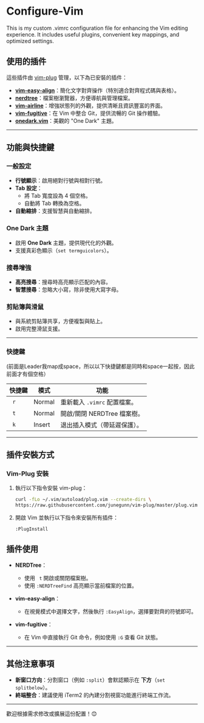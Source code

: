 # Configure-Vim
This is my custom .vimrc configuration file for enhancing the Vim editing experience. It includes useful plugins, convenient key mappings, and optimized settings.

## 使用的插件

這些插件由 [vim-plug](https://github.com/junegunn/vim-plug) 管理，以下為已安裝的插件：

- **[vim-easy-align](https://github.com/junegunn/vim-easy-align)**：簡化文字對齊操作（特別適合對齊程式碼與表格）。
- **[nerdtree](https://github.com/scrooloose/nerdtree)**：檔案樹瀏覽器，方便導航與管理檔案。
- **[vim-airline](https://github.com/vim-airline/vim-airline)**：增強狀態列的外觀，提供清晰且資訊豐富的界面。
- **[vim-fugitive](https://github.com/tpope/vim-fugitive)**：在 Vim 中整合 Git，提供流暢的 Git 操作體驗。
- **[onedark.vim](https://github.com/joshdick/onedark.vim)**：美觀的 "One Dark" 主題。

---

## 功能與快捷鍵

### 一般設定
- **行號顯示**：啟用絕對行號與相對行號。
- **Tab 設定**：
  - 將 Tab 寬度設為 4 個空格。
  - 自動將 Tab 轉換為空格。
- **自動縮排**：支援智慧與自動縮排。

### One Dark 主題
- 啟用 **One Dark** 主題，提供現代化的外觀。
- 支援真彩色顯示（`set termguicolors`）。

### 搜尋增強
- **高亮搜尋**：搜尋時高亮顯示匹配的內容。
- **智慧搜尋**：忽略大小寫，除非使用大寫字母。

### 剪貼簿與滑鼠
- 與系統剪貼簿共享，方便複製與貼上。
- 啟用完整滑鼠支援。

---

### 快捷鍵 
(前面是Leader我map成space，所以以下快捷鍵都是同時和space一起按，因此前面才有個空格）

| 快捷鍵             | 模式        | 功能                                      |
|--------------------|-------------|-------------------------------------------|
| ` r`               | Normal      | 重新載入 `.vimrc` 配置檔案。              |
| ` t`               | Normal      | 開啟/關閉 NERDTree 檔案樹。               |
| ` k`               | Insert      | 退出插入模式（帶延遲保護）。              |

---

## 插件安裝方式

### Vim-Plug 安裝
1. 執行以下指令安裝 vim-plug：

   ```bash
   curl -fLo ~/.vim/autoload/plug.vim --create-dirs \
   https://raw.githubusercontent.com/junegunn/vim-plug/master/plug.vim
   ```
2. 開啟 Vim 並執行以下指令來安裝所有插件：
   ```vim
   :PlugInstall
   ```
## 插件使用

- **NERDTree**：
  - 使用 ` t` 開啟或關閉檔案樹。
  - 使用 `:NERDTreeFind` 高亮顯示當前檔案的位置。

- **vim-easy-align**：
  - 在視覺模式中選擇文字，然後執行 `:EasyAlign`，選擇要對齊的符號即可。

- **vim-fugitive**：
  - 在 Vim 中直接執行 Git 命令，例如使用 `:G` 查看 Git 狀態。

---

## 其他注意事項

- **新窗口方向**：分割窗口（例如 `:split`）會默認顯示在 **下方**（`set splitbelow`）。
- **終端整合**：建議使用 iTerm2 的內建分割視窗功能進行終端工作流。

---

歡迎根據需求修改或擴展這份配置！😊
